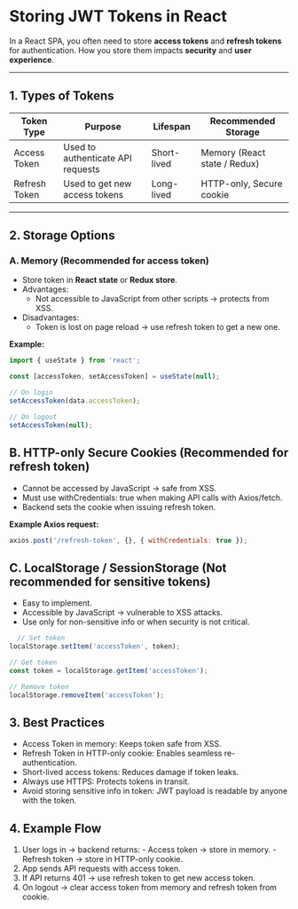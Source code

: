 # Storing JWT Tokens in React

In a React SPA, you often need to store **access tokens** and **refresh tokens** for authentication. How you store them impacts **security** and **user experience**.

---

## 1. Types of Tokens

| Token Type     | Purpose                              | Lifespan         | Recommended Storage            |
|----------------|--------------------------------------|-----------------|--------------------------------|
| Access Token   | Used to authenticate API requests    | Short-lived      | Memory (React state / Redux)  |
| Refresh Token  | Used to get new access tokens        | Long-lived       | HTTP-only, Secure cookie      |

---

## 2. Storage Options

### **A. Memory (Recommended for access token)**
- Store token in **React state** or **Redux store**.
- Advantages:
  - Not accessible to JavaScript from other scripts → protects from XSS.
- Disadvantages:
  - Token is lost on page reload → use refresh token to get a new one.

**Example:**
```javascript
import { useState } from 'react';

const [accessToken, setAccessToken] = useState(null);

// On login
setAccessToken(data.accessToken);

// On logout
setAccessToken(null);
```
## B. HTTP-only Secure Cookies (Recommended for refresh token)
  - Cannot be accessed by JavaScript → safe from XSS.
  - Must use withCredentials: true when making API calls with Axios/fetch.
  - Backend sets the cookie when issuing refresh token.

**Example Axios request:**
```js
axios.post('/refresh-token', {}, { withCredentials: true });
```
## C. LocalStorage / SessionStorage (Not recommended for sensitive tokens)
  - Easy to implement.
  - Accessible by JavaScript → vulnerable to XSS attacks.
  - Use only for non-sensitive info or when security is not critical.
```js
  // Set token
localStorage.setItem('accessToken', token);

// Get token
const token = localStorage.getItem('accessToken');

// Remove token
localStorage.removeItem('accessToken');
```

## 3. Best Practices
  - Access Token in memory: Keeps token safe from XSS.
  - Refresh Token in HTTP-only cookie: Enables seamless re-authentication.
  - Short-lived access tokens: Reduces damage if token leaks.
  - Always use HTTPS: Protects tokens in transit.
  - Avoid storing sensitive info in token: JWT payload is readable by anyone with the token.

## 4. Example Flow
  1. User logs in → backend returns:
    - Access token → store in memory.
    -  Refresh token → store in HTTP-only cookie.
  2. App sends API requests with access token.
  3. If API returns 401 → use refresh token to get new access token.
  4. On logout → clear access token from memory and refresh token from cookie.